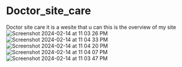 # Doctor_site_care
 Doctor site care 
 it is a wesite that u can 
this is the overview of my site
![Screenshot 2024-02-14 at 11 03 26 PM](https://github.com/vidyantkumar5519/Doctor_site_care/assets/99273473/b5035759-024b-43c9-8a7c-d13e489839fa)
![Screenshot 2024-02-14 at 11 04 33 PM](https://github.com/vidyantkumar5519/Doctor_site_care/assets/99273473/34402e97-a5d0-48dd-ac29-febb7b933426)
![Screenshot 2024-02-14 at 11 04 20 PM](https://github.com/vidyantkumar5519/Doctor_site_care/assets/99273473/50ae3426-40b1-46db-af26-5c8b34a9be05)
![Screenshot 2024-02-14 at 11 04 07 PM](https://github.com/vidyantkumar5519/Doctor_site_care/assets/99273473/02681a54-e35e-4be8-84aa-a666979de79e)
![Screenshot 2024-02-14 at 11 03 47 PM](https://github.com/vidyantkumar5519/Doctor_site_care/assets/99273473/4fa05767-1986-4ee6-bc20-91b931d226db)
